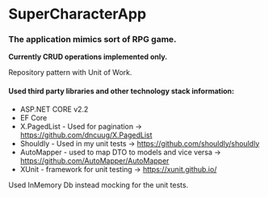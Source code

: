 # SuperCharacterApp
### The application mimics sort of RPG game.

**Currently CRUD operations implemented only.**

Repository pattern with Unit of Work.

#### Used third party libraries and other technology stack information:

    
* ASP.NET CORE v2.2   
* EF Core
* X.PagedList - Used for pagination -> https://github.com/dncuug/X.PagedList
* Shouldly - Used in my unit tests  -> https://github.com/shouldly/shouldly
* AutoMapper - used to map DTO to models and vice versa -> https://github.com/AutoMapper/AutoMapper
* XUnit - framework for unit testing -> https://xunit.github.io/


Used InMemory Db instead mocking for the unit tests.
